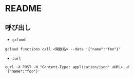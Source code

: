 # README

## 呼び出し

* `gcloud`

```shell
gcloud functions call <関数名> --data '{"name":"foo"}'
```

* `curl`

```shell
curl -X POST -H "Content-Type: application/json" <URL> -d '{"name":"foo"}'
```
